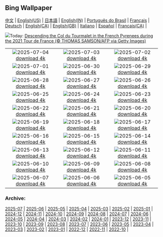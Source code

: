 ## Bing Wallpaper
[中文](README.md) |                     [English(US)](en-US.md) |                     [日本語](ja-JP.md) |                     [English(IN)](en-IN.md) |                     [Português do Brasil](pt-BR.md) |                     [Français](fr-FR.md) |                     [Deutsch](de-DE.md) |                     [English(CA)](en-CA.md) |                     [English(GB)](en-GB.md) |                     [Italiano](it-IT.md) |                     [Español](es-ES.md) |                     [Français(CA)](fr-CA.md) |                    

![](https://www.bing.com/th?id=OHR.TourCyclists_EN-IN9256103238_UHD.jpg&w=1000)Today: [Descending the Col du Tourmalet in the French Pyrenees during the 2021 Tour de France (© THOMAS SAMSON/AFP via Getty Images)](https://www.bing.com/th?id=OHR.TourCyclists_EN-IN9256103238_UHD.jpg)

|      |      |      |
| :----: | :----: | :----: |
|![](https://www.bing.com/th?id=OHR.OroseiSardegna_EN-IN6533178952_UHD.jpg&pid=hp&w=384&h=216&rs=1&c=4)2025-07-04 [download 4k](https://www.bing.com/th?id=OHR.OroseiSardegna_EN-IN6533178952_UHD.jpg)|![](https://www.bing.com/th?id=OHR.RainbowRiver_EN-IN6286296662_UHD.jpg&pid=hp&w=384&h=216&rs=1&c=4)2025-07-03 [download 4k](https://www.bing.com/th?id=OHR.RainbowRiver_EN-IN6286296662_UHD.jpg)|![](https://www.bing.com/th?id=OHR.MaroonClownfish_EN-IN6113544568_UHD.jpg&pid=hp&w=384&h=216&rs=1&c=4)2025-07-02 [download 4k](https://www.bing.com/th?id=OHR.MaroonClownfish_EN-IN6113544568_UHD.jpg)|
|![](https://www.bing.com/th?id=OHR.KeralaHouseboats_EN-IN3537088049_UHD.jpg&pid=hp&w=384&h=216&rs=1&c=4)2025-07-01 [download 4k](https://www.bing.com/th?id=OHR.KeralaHouseboats_EN-IN3537088049_UHD.jpg)|![](https://www.bing.com/th?id=OHR.WolfeCrater_EN-IN2493314424_UHD.jpg&pid=hp&w=384&h=216&rs=1&c=4)2025-06-30 [download 4k](https://www.bing.com/th?id=OHR.WolfeCrater_EN-IN2493314424_UHD.jpg)|![](https://www.bing.com/th?id=OHR.BandaIsland_EN-IN2302848153_UHD.jpg&pid=hp&w=384&h=216&rs=1&c=4)2025-06-29 [download 4k](https://www.bing.com/th?id=OHR.BandaIsland_EN-IN2302848153_UHD.jpg)|
|![](https://www.bing.com/th?id=OHR.PrideParade_EN-IN2010815861_UHD.jpg&pid=hp&w=384&h=216&rs=1&c=4)2025-06-28 [download 4k](https://www.bing.com/th?id=OHR.PrideParade_EN-IN2010815861_UHD.jpg)|![](https://www.bing.com/th?id=OHR.SplendidFrog_EN-IN1765447694_UHD.jpg&pid=hp&w=384&h=216&rs=1&c=4)2025-06-27 [download 4k](https://www.bing.com/th?id=OHR.SplendidFrog_EN-IN1765447694_UHD.jpg)|![](https://www.bing.com/th?id=OHR.HorseheadRock_EN-IN7173211843_UHD.jpg&pid=hp&w=384&h=216&rs=1&c=4)2025-06-26 [download 4k](https://www.bing.com/th?id=OHR.HorseheadRock_EN-IN7173211843_UHD.jpg)|
|![](https://www.bing.com/th?id=OHR.GlastonburyScenic_EN-IN0972355097_UHD.jpg&pid=hp&w=384&h=216&rs=1&c=4)2025-06-25 [download 4k](https://www.bing.com/th?id=OHR.GlastonburyScenic_EN-IN0972355097_UHD.jpg)|![](https://www.bing.com/th?id=OHR.DelicateArch_EN-IN0498341649_UHD.jpg&pid=hp&w=384&h=216&rs=1&c=4)2025-06-24 [download 4k](https://www.bing.com/th?id=OHR.DelicateArch_EN-IN0498341649_UHD.jpg)|![](https://www.bing.com/th?id=OHR.DresdenElbe_EN-IN0311228485_UHD.jpg&pid=hp&w=384&h=216&rs=1&c=4)2025-06-23 [download 4k](https://www.bing.com/th?id=OHR.DresdenElbe_EN-IN0311228485_UHD.jpg)|
|![](https://www.bing.com/th?id=OHR.AmazonEcuador_EN-IN0140083237_UHD.jpg&pid=hp&w=384&h=216&rs=1&c=4)2025-06-22 [download 4k](https://www.bing.com/th?id=OHR.AmazonEcuador_EN-IN0140083237_UHD.jpg)|![](https://www.bing.com/th?id=OHR.LakshmanJhula_EN-IN9788352654_UHD.jpg&pid=hp&w=384&h=216&rs=1&c=4)2025-06-21 [download 4k](https://www.bing.com/th?id=OHR.LakshmanJhula_EN-IN9788352654_UHD.jpg)|![](https://www.bing.com/th?id=OHR.IcelandSolstice_EN-IN9654538547_UHD.jpg&pid=hp&w=384&h=216&rs=1&c=4)2025-06-20 [download 4k](https://www.bing.com/th?id=OHR.IcelandSolstice_EN-IN9654538547_UHD.jpg)|
|![](https://www.bing.com/th?id=OHR.SerengetiGiraffe_EN-IN6391269206_UHD.jpg&pid=hp&w=384&h=216&rs=1&c=4)2025-06-19 [download 4k](https://www.bing.com/th?id=OHR.SerengetiGiraffe_EN-IN6391269206_UHD.jpg)|![](https://www.bing.com/th?id=OHR.AsianSwallowtail_EN-IN9285940259_UHD.jpg&pid=hp&w=384&h=216&rs=1&c=4)2025-06-18 [download 4k](https://www.bing.com/th?id=OHR.AsianSwallowtail_EN-IN9285940259_UHD.jpg)|![](https://www.bing.com/th?id=OHR.CumberlandOaks_EN-IN9016883478_UHD.jpg&pid=hp&w=384&h=216&rs=1&c=4)2025-06-17 [download 4k](https://www.bing.com/th?id=OHR.CumberlandOaks_EN-IN9016883478_UHD.jpg)|
|![](https://www.bing.com/th?id=OHR.SeaTurtleBrazil_EN-IN8664549604_UHD.jpg&pid=hp&w=384&h=216&rs=1&c=4)2025-06-16 [download 4k](https://www.bing.com/th?id=OHR.SeaTurtleBrazil_EN-IN8664549604_UHD.jpg)|![](https://www.bing.com/th?id=OHR.RheaDad_EN-IN8515759531_UHD.jpg&pid=hp&w=384&h=216&rs=1&c=4)2025-06-15 [download 4k](https://www.bing.com/th?id=OHR.RheaDad_EN-IN8515759531_UHD.jpg)|![](https://www.bing.com/th?id=OHR.DolomitiEstate_EN-IN7937552367_UHD.jpg&pid=hp&w=384&h=216&rs=1&c=4)2025-06-14 [download 4k](https://www.bing.com/th?id=OHR.DolomitiEstate_EN-IN7937552367_UHD.jpg)|
|![](https://www.bing.com/th?id=OHR.SanMiguelAzores_EN-IN2966282396_UHD.jpg&pid=hp&w=384&h=216&rs=1&c=4)2025-06-13 [download 4k](https://www.bing.com/th?id=OHR.SanMiguelAzores_EN-IN2966282396_UHD.jpg)|![](https://www.bing.com/th?id=OHR.BigBendChisos_EN-IN8688758463_UHD.jpg&pid=hp&w=384&h=216&rs=1&c=4)2025-06-12 [download 4k](https://www.bing.com/th?id=OHR.BigBendChisos_EN-IN8688758463_UHD.jpg)|![](https://www.bing.com/th?id=OHR.FlamingosNamibia_EN-IN8571629692_UHD.jpg&pid=hp&w=384&h=216&rs=1&c=4)2025-06-11 [download 4k](https://www.bing.com/th?id=OHR.FlamingosNamibia_EN-IN8571629692_UHD.jpg)|
|![](https://www.bing.com/th?id=OHR.AerialEverglades_EN-IN8448560441_UHD.jpg&pid=hp&w=384&h=216&rs=1&c=4)2025-06-10 [download 4k](https://www.bing.com/th?id=OHR.AerialEverglades_EN-IN8448560441_UHD.jpg)|![](https://www.bing.com/th?id=OHR.DubrovnikTwilight_EN-IN8313926705_UHD.jpg&pid=hp&w=384&h=216&rs=1&c=4)2025-06-09 [download 4k](https://www.bing.com/th?id=OHR.DubrovnikTwilight_EN-IN8313926705_UHD.jpg)|![](https://www.bing.com/th?id=OHR.StellarSeaLions_EN-IN8181624578_UHD.jpg&pid=hp&w=384&h=216&rs=1&c=4)2025-06-08 [download 4k](https://www.bing.com/th?id=OHR.StellarSeaLions_EN-IN8181624578_UHD.jpg)|
|![](https://www.bing.com/th?id=OHR.GadisarLake_EN-IN3675528422_UHD.jpg&pid=hp&w=384&h=216&rs=1&c=4)2025-06-07 [download 4k](https://www.bing.com/th?id=OHR.GadisarLake_EN-IN3675528422_UHD.jpg)|![](https://www.bing.com/th?id=OHR.NormandyBeach_EN-IN8071256992_UHD.jpg&pid=hp&w=384&h=216&rs=1&c=4)2025-06-06 [download 4k](https://www.bing.com/th?id=OHR.NormandyBeach_EN-IN8071256992_UHD.jpg)|![](https://www.bing.com/th?id=OHR.OlivaresMural_EN-IN7947697438_UHD.jpg&pid=hp&w=384&h=216&rs=1&c=4)2025-06-05 [download 4k](https://www.bing.com/th?id=OHR.OlivaresMural_EN-IN7947697438_UHD.jpg)|


### Archive:
[2025-07](archive/en-IN/202507/README.md) | [2025-06](archive/en-IN/202506/README.md) | [2025-05](archive/en-IN/202505/README.md) | [2025-04](archive/en-IN/202504/README.md) | [2025-03](archive/en-IN/202503/README.md) | [2025-02](archive/en-IN/202502/README.md) | [2025-01](archive/en-IN/202501/README.md) | [2024-12](archive/en-IN/202412/README.md) | [2024-11](archive/en-IN/202411/README.md) | [2024-10](archive/en-IN/202410/README.md) | [2024-09](archive/en-IN/202409/README.md) | [2024-08](archive/en-IN/202408/README.md) | [2024-07](archive/en-IN/202407/README.md) | [2024-06](archive/en-IN/202406/README.md) | [2024-05](archive/en-IN/202405/README.md) | [2024-04](archive/en-IN/202404/README.md) | [2024-03](archive/en-IN/202403/README.md) | [2024-02](archive/en-IN/202402/README.md) | [2024-01](archive/en-IN/202401/README.md) | [2023-12](archive/en-IN/202312/README.md) | [2023-11](archive/en-IN/202311/README.md) | [2023-10](archive/en-IN/202310/README.md) | [2023-09](archive/en-IN/202309/README.md) | [2023-08](archive/en-IN/202308/README.md) | [2023-07](archive/en-IN/202307/README.md) | [2023-06](archive/en-IN/202306/README.md) | [2023-05](archive/en-IN/202305/README.md) | [2023-04](archive/en-IN/202304/README.md) | [2023-03](archive/en-IN/202303/README.md) | [2023-02](archive/en-IN/202302/README.md) | [2023-01](archive/en-IN/202301/README.md) | [2022-12](archive/en-IN/202212/README.md) | [2022-11](archive/en-IN/202211/README.md) | [2022-10](archive/en-IN/202210/README.md) | 